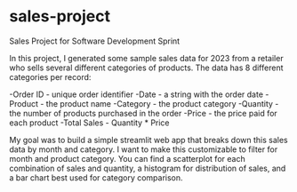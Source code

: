 # sales-project
Sales Project for Software Development Sprint

In this project, I generated some sample sales data for 2023 from a retailer who sells several different categories of products. The data has 8 different categories per record:

-Order ID - unique order identifier
-Date - a string with the order date
-Product - the product name
-Category - the product category
-Quantity - the number of products purchased in the order
-Price - the price paid for each product
-Total Sales - Quantity * Price

My goal was to build a simple streamlit web app that breaks down this sales data by month and category. I want to make this customizable to filter for month and product category. You can find a scatterplot for each combination of sales and quantity, a histogram for distribution of sales, and a bar chart best used for category comparison.